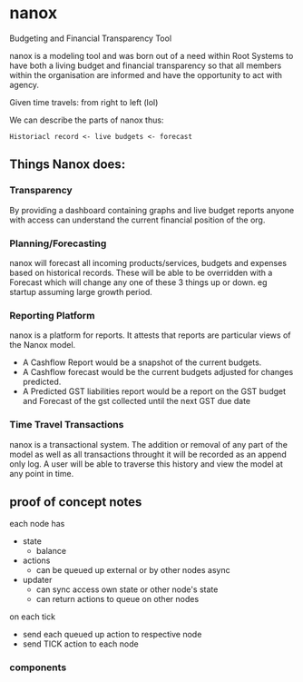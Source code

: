 # nanox

Budgeting and Financial Transparency Tool

nanox is a modeling tool and was born out of a need within Root Systems to have both a living budget and financial transparency so that all members within the organisation are informed and have the opportunity to act with agency.

Given time travels: from right to left (lol)

We can describe the parts of nanox thus:

```
Historiacl record <- live budgets <- forecast
```

## Things Nanox does:

### Transparency
By providing a dashboard containing graphs and live budget reports anyone with access can understand the current financial position of the org.

### Planning/Forecasting
nanox will forecast all incoming products/services, budgets and expenses based on historical records. These will be able to be overridden with a Forecast which will change any one of these 3 things up or down. eg startup assuming large growth period.

### Reporting Platform
nanox is a platform for reports. It attests that reports are particular views of the Nanox model.

 - A Cashflow Report would be a snapshot of the current budgets.
 - A Cashflow forecast would be the current budgets adjusted for changes predicted.
 - A Predicted GST liabilities report would be a report on the GST budget and Forecast of the gst collected until the next GST due date

### Time Travel Transactions
nanox is a transactional system. The addition or removal of any part of the model as well as all transactions throught it will be recorded as an append only log. A user will be able to traverse this history and view the model at any point in time.

## proof of concept notes

each node has

- state
  - balance
- actions
  - can be queued up external or by other nodes async
- updater
  - can sync access own state or other node's state
  - can return actions to queue on other nodes

on each tick

- send each queued up action to respective node
- send TICK action to each node

### components


